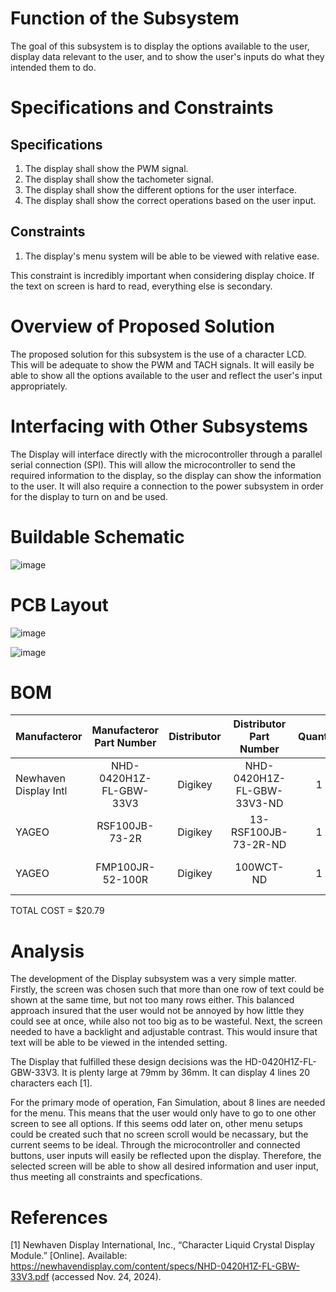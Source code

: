 # Function of the Subsystem
The goal of this subsystem is to display the options available to the user, display data relevant to the user, and to show the user's inputs do what they intended them to do.

# Specifications and Constraints
## Specifications
1. The display shall show the PWM signal.  
2. The display shall show the tachometer signal.  
3. The display shall show the different options for the user interface.  
4. The display shall show the correct operations based on the user input.  
  
## Constraints
1. The display's menu system will be able to be viewed with relative ease.  

This constraint is incredibly important when considering display choice. If the text on screen is hard to read, everything else is secondary.  
# Overview of Proposed Solution
The proposed solution for this subsystem is the use of a character LCD. This will be adequate to show the PWM and TACH signals. It will easily be able to show all the options available to the user and reflect the user's input appropriately.  

# Interfacing with Other Subsystems
The Display will interface directly with the microcontroller through a parallel serial connection (SPI). This will allow the microcontroller to send the required information to the display, so the display can show the information to the user. It will also require a connection to the power subsystem in order for the display to turn on and be used.  

# Buildable Schematic
![image](https://github.com/user-attachments/assets/514f43c3-295f-49f8-9994-b7b562f46038)
  

# PCB Layout
![image](https://github.com/user-attachments/assets/a5741e4c-52d9-4d9b-85f0-4c882c560005)  

![image](https://github.com/user-attachments/assets/5a6e39ef-8f56-4d20-a397-60724bc26a80)  
# BOM
| Manufacteror | Manufacteror Part Number | Distributor | Distributor Part Number | Quantity | Cost  | URL  | Component Name  |
| :---         | :---:                    | :---:       | :---:                   | :---:    | :---: | :--- | :--- |
| Newhaven Display Intl | NHD-0420H1Z-FL-GBW-33V3 | Digikey | NHD-0420H1Z-FL-GBW-33V3-ND | 1 | $20.30 | https://www.digikey.com/en/products/detail/newhaven-display-intl/NHD-0420H1Z-FL-GBW-33V3/2773594 | LCD1 |  
| YAGEO | RSF100JB-73-2R | Digikey | 13-RSF100JB-73-2R-ND | 1 | $0.29 | https://www.digikey.com/en/products/detail/yageo/RSF100JB-73-2R/18018 | R18 |  
| YAGEO | FMP100JR-52-100R | Digikey | 100WCT-ND | 1 | $0.20 | https://www.digikey.com/en/products/detail/yageo/FMP100JR-52-100R/2058569?s=N4IgTCBcDaIGIFkAKBGADGgUgJQLQFYxd01sQBdAXyA | R19 |  
TOTAL COST = $20.79

# Analysis
The development of the Display subsystem was a very simple matter. Firstly, the screen was chosen such that more than one row of text could be shown at the same time, but not too many rows either. This balanced approach insured that the user would not be annoyed by how little they could see at once, while also not too big as to be wasteful. Next, the screen needed to have a backlight and adjustable contrast. This would insure that text will be able to be viewed in the intended setting.  
  
The Display that fulfilled these design decisions was the HD-0420H1Z-FL-GBW-33V3. It is plenty large at 79mm by 36mm. It can display 4 lines 20 characters each [1].  
  
For the primary mode of operation, Fan Simulation, about 8 lines are needed for the menu. This means that the user would only have to go to one other screen to see all options. If this seems odd later on, other menu setups could be created such that no screen scroll would be necassary, but the current seems to be ideal. Through the microcontroller and connected buttons, user inputs will easily be reflected upon the display. Therefore, the selected screen will be able to show all desired information and user input, thus meeting all constraints and specfications.  
# References
[1] Newhaven Display International, Inc., “Character Liquid Crystal Display Module.” [Online]. Available: https://newhavendisplay.com/content/specs/NHD-0420H1Z-FL-GBW-33V3.pdf (accessed Nov. 24, 2024).
